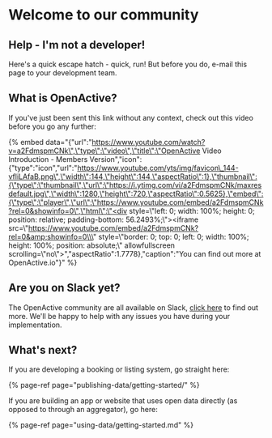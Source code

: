 # Welcome to our community

## Help - I'm not a developer!

Here's a quick escape hatch - quick, run! But before you do, e-mail this page to your development team.

## What is OpenActive?

If you've just been sent this link without any context, check out this video before you go any further:

{% embed data="{\"url\":\"https://www.youtube.com/watch?v=a2FdmspmCNk\",\"type\":\"video\",\"title\":\"OpenActive Video Introduction - Members Version\",\"icon\":{\"type\":\"icon\",\"url\":\"https://www.youtube.com/yts/img/favicon\_144-vfliLAfaB.png\",\"width\":144,\"height\":144,\"aspectRatio\":1},\"thumbnail\":{\"type\":\"thumbnail\",\"url\":\"https://i.ytimg.com/vi/a2FdmspmCNk/maxresdefault.jpg\",\"width\":1280,\"height\":720,\"aspectRatio\":0.5625},\"embed\":{\"type\":\"player\",\"url\":\"https://www.youtube.com/embed/a2FdmspmCNk?rel=0&showinfo=0\",\"html\":\"<div style=\\\"left: 0; width: 100%; height: 0; position: relative; padding-bottom: 56.2493%;\\\"><iframe src=\\\"https://www.youtube.com/embed/a2FdmspmCNk?rel=0&amp;showinfo=0\\\" style=\\\"border: 0; top: 0; left: 0; width: 100%; height: 100%; position: absolute;\\\" allowfullscreen scrolling=\\\"no\\\"></iframe></div>\",\"aspectRatio\":1.7778},\"caption\":\"You can find out more at OpenActive.io\"}" %}

## Are you on Slack yet?

The OpenActive community are all available on Slack, [click here](https://www.openactive.io/public-openactive-w3c/) to find out more. We'll be happy to help with any issues you have during your implementation.

## What's next?

If you are developing a booking or listing system, go straight here:

{% page-ref page="publishing-data/getting-started/" %}

If you are building an app or website that uses open data directly \(as opposed to through an aggregator\), go here:

{% page-ref page="using-data/getting-started.md" %}


